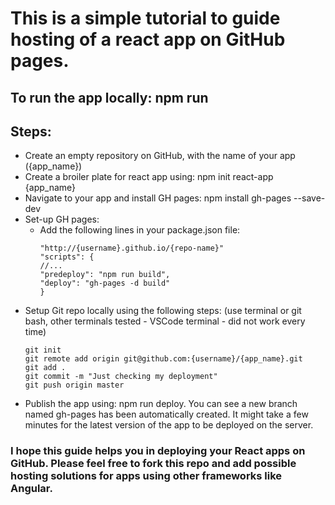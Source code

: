 # This is a simple tutorial to guide hosting of a react app on GitHub pages.

## To run the app locally: **npm run**

## Steps:

- Create an empty repository on GitHub, with the name of your app ({app_name})
- Create a broiler plate for react app using: npm init react-app {app_name}
- Navigate to your app and install GH pages: npm install gh-pages --save-dev
- Set-up GH pages:
    - Add the following lines in your package.json file:
        ```
        "http://{username}.github.io/{repo-name}"  
        "scripts": {
        //...
        "predeploy": "npm run build",
        "deploy": "gh-pages -d build"
        }
        ```
- Setup Git repo locally using the following steps: (use terminal or git bash, other terminals tested - VSCode terminal - did not work every time)
    ```
    git init
    git remote add origin git@github.com:{username}/{app_name}.git
    git add .
    git commit -m "Just checking my deployment"
    git push origin master
    ```
- Publish the app using: npm run deploy. You can see a new branch named gh-pages has been automatically created. It might take a few minutes for the latest version of the app to be deployed on the server.

### I hope this guide helps you in deploying your React apps on GitHub. Please feel free to fork this repo and add possible hosting solutions for apps using other frameworks like Angular.


